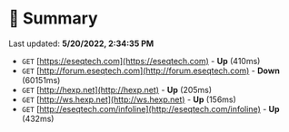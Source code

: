 # 📖 Summary
Last updated: **5/20/2022, 2:34:35 PM**

- `GET` [https://eseqtech.com](https://eseqtech.com) - **Up** (410ms)
- `GET` [http://forum.eseqtech.com](http://forum.eseqtech.com) - **Down** (60151ms)
- `GET` [http://hexp.net](http://hexp.net) - **Up** (205ms)
- `GET` [http://ws.hexp.net](http://ws.hexp.net) - **Up** (156ms)
- `GET` [http://eseqtech.com/infoline](http://eseqtech.com/infoline) - **Up** (432ms)
